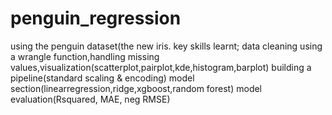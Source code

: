 # penguin_regression
using the penguin dataset(the new iris.
key skills learnt; data cleaning using a wrangle function,handling missing values,visualization(scatterplot,pairplot,kde,histogram,barplot) building a pipeline(standard scaling & encoding)
model section(linearregression,ridge,xgboost,random forest) model evaluation(Rsquared, MAE, neg RMSE)
